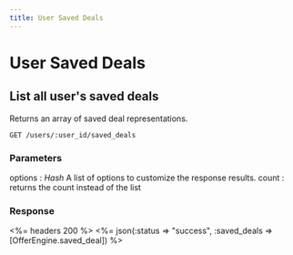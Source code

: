 ```yaml
---
title: User Saved Deals
---
```


# User Saved Deals

## List all user's saved deals
Returns an array of saved deal representations.

    GET /users/:user_id/saved_deals


### Parameters

options
: _Hash_ A list of options to customize the response results.
  count
  : returns the count instead of the list

### Response

<%= headers 200 %>
<%= json(:status => "success", :saved_deals => [OfferEngine.saved_deal]) %>